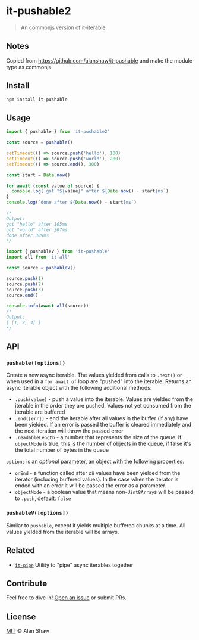 # it-pushable2

> An commonjs version of it-iterable

## Notes

Copied from https://github.com/alanshaw/it-pushable and make the module type as commonjs.

## Install

```sh
npm install it-pushable
```

## Usage

```js
import { pushable } from 'it-pushable2'

const source = pushable()

setTimeout(() => source.push('hello'), 100)
setTimeout(() => source.push('world'), 200)
setTimeout(() => source.end(), 300)

const start = Date.now()

for await (const value of source) {
  console.log(`got "${value}" after ${Date.now() - start}ms`)
}
console.log(`done after ${Date.now() - start}ms`)

/*
Output:
got "hello" after 105ms
got "world" after 207ms
done after 309ms
*/
```

```js
import { pushableV } from 'it-pushable'
import all from 'it-all'

const source = pushableV()

source.push(1)
source.push(2)
source.push(3)
source.end()

console.info(await all(source))
/*
Output:
[ [1, 2, 3] ]
*/
```

## API

### `pushable([options])`

Create a new async iterable. The values yielded from calls to `.next()` or when used in a `for await of` loop are "pushed" into the iterable. Returns an async iterable object with the following additional methods:

* `.push(value)` - push a value into the iterable. Values are yielded from the iterable in the order they are pushed. Values not yet consumed from the iterable are buffered
* `.end([err])` - end the iterable after all values in the buffer (if any) have been yielded. If an error is passed the buffer is cleared immediately and the next iteration will throw the passed error
* `.readableLength` - a number that represents the size of the queue. if `objectMode` is true, this is the number of objects in the queue, if false it's the total number of bytes in the queue

`options` is an _optional_ parameter, an object with the following properties:

* `onEnd` - a function called after _all_ values have been yielded from the iterator (including buffered values). In the case when the iterator is ended with an error it will be passed the error as a parameter.
* `objectMode` - a boolean value that means non-`Uint8Array`s will be passed to `.push`, default: `false`

### `pushableV([options])`

Similar to `pushable`, except it yields multiple buffered chunks at a time. All values yielded from the iterable will be arrays.

## Related

* [`it-pipe`](https://www.npmjs.com/package/it-pipe) Utility to "pipe" async iterables together

## Contribute

Feel free to dive in! [Open an issue](https://github.com/alanshaw/it-pushable/issues/new) or submit PRs.

## License

[MIT](LICENSE) © Alan Shaw
